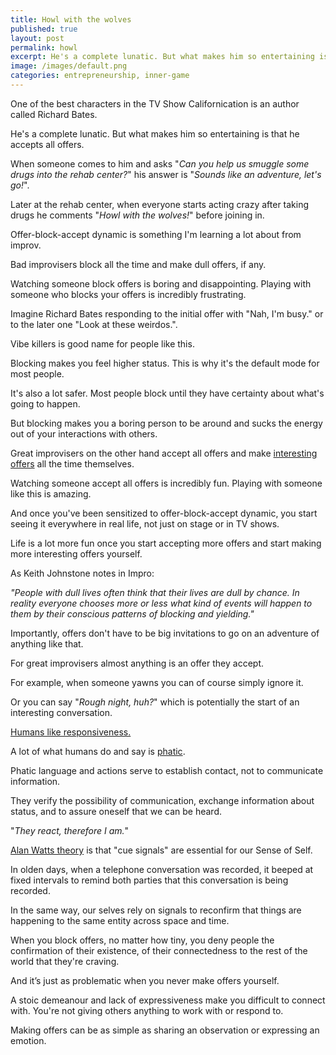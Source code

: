 ```yaml
---
title: Howl with the wolves
published: true
layout: post
permalink: howl
excerpt: He's a complete lunatic. But what makes him so entertaining is that he accepts all offers.
image: /images/default.png
categories: entrepreneurship, inner-game
---
```


One of the best characters in the TV Show Californication is an author called Richard Bates.

He's a complete lunatic. But what makes him so entertaining is that he accepts all offers.

When someone comes to him and asks "*Can you help us smuggle some drugs into the rehab center?*" his answer is "*Sounds like an adventure, let's go!*".

Later at the rehab center, when everyone starts acting crazy after taking drugs he comments "*Howl with the wolves!*" before joining in.

Offer-block-accept dynamic is something I'm learning a lot about from improv.

Bad improvisers block all the time and make dull offers, if any.

Watching someone block offers is boring and disappointing. Playing with someone who blocks your offers is incredibly frustrating.

Imagine Richard Bates responding to the initial offer with "Nah, I'm busy." or to the later one "Look at these weirdos.".

Vibe killers is good name for people like this.

Blocking makes you feel higher status. This is why it's the default mode for most people. 

It's also a lot safer. Most people block until they have certainty about what's going to happen.

But blocking makes you a boring person to be around and sucks the energy out of your interactions with others.

Great improvisers on the other hand accept all offers and make [interesting offers](https://www.youtube.com/watch?v=fW8amMCVAJQ) all the time themselves.

Watching someone accept all offers is incredibly fun. Playing with someone like this is amazing.

And once you've been sensitized to offer-block-accept dynamic, you start seeing it everywhere in real life, not just on stage or in TV shows.

Life is a lot more fun once you start accepting more offers and start making more interesting offers yourself.

As Keith Johnstone notes in Impro:

*"People with dull lives often think that their lives are dull by chance. In reality everyone chooses more or less what kind of events will happen to them by their conscious patterns of blocking and yielding."*

Importantly, offers don't have to be big invitations to go on an adventure of anything like that.

For great improvisers almost anything is an offer they accept.

For example, when someone yawns you can of course simply ignore it.

Or you can say "*Rough night, huh?*" which is potentially the start of an interesting conversation.

[Humans like responsiveness.](https://sashachapin.substack.com/p/what-the-humans-like-is-responsiveness)

A lot of what humans do and say is [phatic](https://en.wikipedia.org/wiki/Phatic_expression).

Phatic language and actions serve to establish contact, not to communicate information. 

They verify the possibility of communication, exchange information about status, and to assure oneself that we can be heard. 

"*They react, therefore I am.*"

[Alan Watts theory](https://www.organism.earth/library/document/out-of-your-mind-12) is that "cue signals" are essential for our Sense of Self.

In olden days, when a telephone conversation was recorded, it beeped at fixed intervals to remind both parties that this conversation is being recorded. 

In the same way, our selves rely on signals to reconfirm that things are happening to the same entity across space and time.

When you block offers, no matter how tiny, you deny people the confirmation of their existence, of their connectedness to the rest of the world that they're craving.

And it’s just as problematic when you never make offers yourself.

A stoic demeanour and lack of expressiveness make you difficult to connect with. You're not giving others anything to work with or respond to.

Making offers can be as simple as sharing an observation or expressing an emotion.